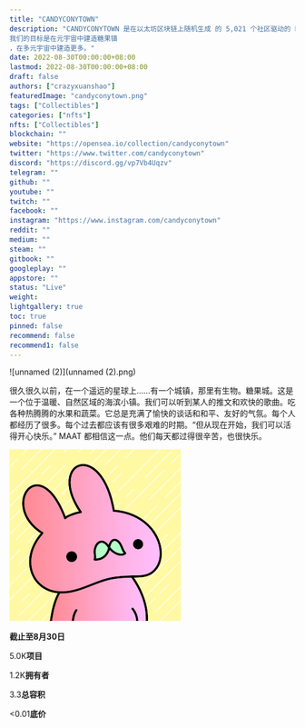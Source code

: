 ```yaml
---
title: "CANDYCONYTOWN"
description: "CANDYCONYTOWN 是在以太坊区块链上随机生成 的 5,021 个社区驱动的 NFT 集合。
我们的目标是在元宇宙中建造糖果镇
，在多元宇宙中建造更多。"
date: 2022-08-30T00:00:00+08:00
lastmod: 2022-08-30T00:00:00+08:00
draft: false
authors: ["crazyxuanshao"]
featuredImage: "candyconytown.png"
tags: ["Collectibles"]
categories: ["nfts"]
nfts: ["Collectibles"]
blockchain: ""
website: "https://opensea.io/collection/candyconytown"
twitter: "https://www.twitter.com/candyconytown"
discord: "https://discord.gg/vp7Vb4Uqzv"
telegram: ""
github: ""
youtube: ""
twitch: ""
facebook: ""
instagram: "https://www.instagram.com/candyconytown"
reddit: ""
medium: ""
steam: ""
gitbook: ""
googleplay: ""
appstore: ""
status: "Live"
weight: 
lightgallery: true
toc: true
pinned: false
recommend: false
recommend1: false
---
```

![unnamed (2)](unnamed (2).png)

很久很久以前，在一个遥远的星球上……有一个城镇，那里有生物。糖果城。这是一个位于温暖、自然区域的海滨小镇。我们可以听到某人的推文和欢快的歌曲。吃各种热腾腾的水果和蔬菜。它总是充满了愉快的谈话和和平、友好的气氛。每个人都经历了很多。每个过去都应该有很多艰难的时期。“但从现在开始，我们可以活得开心快乐。” MAAT 都相信这一点。他们每天都过得很辛苦，也很快乐。

![unnamed](unnamed.png)

**截止至8月30日**

5.0K**项目**

1.2K**拥有者**

3.3**总容积**

<0.01**底价**